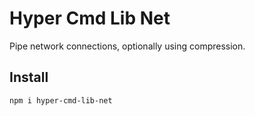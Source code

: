 # Hyper Cmd Lib Net

Pipe network connections, optionally using compression.

## Install

`npm i hyper-cmd-lib-net`
